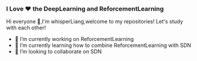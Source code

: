 ### I Love ❤ the DeepLearning and ReforcementLearning
Hi everyone 👋,I'm whisperLiang,welcome to my repositories!
Let's study with each other!



- 🔭 I’m currently working on ReforcementLearning
- 🌱 I’m currently learning how to combine ReforcementLearning with SDN
- 👯 I’m looking to collaborate on SDN

<!--
**whisperLiang/whisperLiang** is a ✨ _special_ ✨ repository because its `README.md` (this file) appears on your GitHub profile.

Here are some ideas to get you started:

- 🔭 I’m currently working on ...
- 🌱 I’m currently learning ...
- 👯 I’m looking to collaborate on ...
- 🤔 I’m looking for help with ...
- 💬 Ask me about ...
- 📫 How to reach me: ...
- 😄 Pronouns: ...
- ⚡ Fun fact: ...
-->

